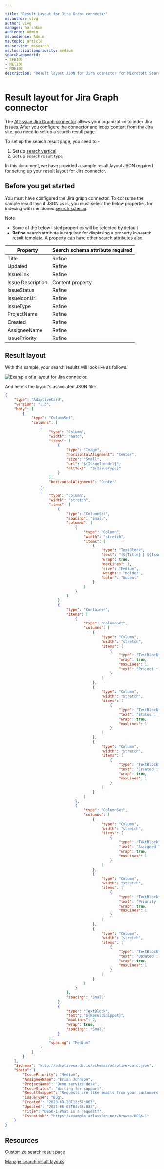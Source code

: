 ```yaml
--- 

title: "Result Layout for Jira Graph connector" 
ms.author: vivg 
author: vivg 
manager: harshkum 
audience: Admin
ms.audience: Admin 
ms.topic: article 
ms.service: mssearch 
ms.localizationpriority: medium 
search.appverid: 
- BFB160 
- MET150 
- MOE150 
description: "Result layout JSON for Jira connector for Microsoft Search" 
---
```


# Result layout for Jira Graph connector

The [Atlassian Jira Graph connector](jira-connector.md) allows your organization to index Jira issues. After you configure the connector and index content from the Jira site, you need to set up a search result page.

To set up the search result page, you need to -
1. Set up [search vertical](manage-verticals.md)
2. Set up [search result type](manage-result-types.md)

In this document, we have provided a sample result layout JSON required for setting up your result layout for Jira connector.

## Before you get started

You must have configured the Jira graph connector. To consume the sample result layout JSON as is, you must select the below properties for indexing with mentioned [search schema](configure-connector.md).

> [!NOTE]
> * Some of the below listed properties will be selected by default
> * **Refine** search attribute is required for displaying a property in search result template. A property can have other search attributes also.  

| Property | Search schema attribute required |
| -------- | -------- |
| Title | Refine |
| Updated | Refine |
| IssueLink | Refine |
| Issue Description | Content property |
| IssueStatus | Refine |
| IssueIconUrl | Refine |
| IssueType | Refine |
| ProjectName | Refine | 
| Created | Refine |
| AssigneeName | Refine |
| IssuePriority | Refine |

## Result layout

With this sample, your search results will look like as follows.

![Example of a layout for Jira connector.](media/jira-connector-example-layout.png)

And here's the layout's associated JSON file:


```json
{
    "type": "AdaptiveCard",
    "version": "1.3",
    "body": [
        {
            "type": "ColumnSet",
            "columns": [
                {
                    "type": "Column",
                    "width": "auto",
                    "items": [
                        {
                            "type": "Image",
                            "horizontalAlignment": "Center",
                            "size": "Small",
                            "url": "${IssueIconUrl}",
                            "altText": "${IssueType}"
                        }
                    ],
                    "horizontalAlignment": "Center"
                },
                {
                    "type": "Column",
                    "width": "stretch",
                    "items": [
                        {
                            "type": "ColumnSet",
                            "spacing": "Small",
                            "columns": [
                                {
                                    "type": "Column",
                                    "width": "stretch",
                                    "items": [
                                        {
                                            "type": "TextBlock",
                                            "text": "[${Title} | ${IssueType}](${IssueLink})",
                                            "wrap": true,
                                            "maxLines": 1,
                                            "size": "Medium",
                                            "weight": "Bolder",
                                            "color": "Accent"
                                        }
                                    ]
                                }
                            ]
                        },
                        {
                            "type": "Container",
                            "items": [
                                {
                                    "type": "ColumnSet",
                                    "columns": [
                                        {
                                            "type": "Column",
                                            "width": "stretch",
                                            "items": [
                                                {
                                                    "type": "TextBlock",
                                                    "wrap": true,
                                                    "maxLines": 1,
                                                    "text": "Project : __${ProjectName}__"
                                                }
                                            ]
                                        },
                                        {
                                            "type": "Column",
                                            "width": "stretch",
                                            "items": [
                                                {
                                                    "type": "TextBlock",
                                                    "text": "Status : __${IssueStatus}__",
                                                    "wrap": true,
                                                    "maxLines": 1
                                                }
                                            ]
                                        },
                                        {
                                            "type": "Column",
                                            "width": "stretch",
                                            "items": [
                                                {
                                                    "type": "TextBlock",
                                                    "text": "Created : __{{DATE(${Created}, COMPACT)}}__",
                                                    "wrap": true,
                                                    "maxLines": 1
                                                }
                                            ]
                                        }
                                    ]
                                },
                                {
                                    "type": "ColumnSet",
                                    "columns": [
                                        {
                                            "type": "Column",
                                            "width": "stretch",
                                            "items": [
                                                {
                                                    "type": "TextBlock",
                                                    "text": "Assigned To : __${AssigneeName}__",
                                                    "wrap": true,
                                                    "maxLines": 1
                                                }
                                            ]
                                        },
                                        {
                                            "type": "Column",
                                            "width": "stretch",
                                            "items": [
                                                {
                                                    "type": "TextBlock",
                                                    "text": "Priority : __${IssuePriority}__",
                                                    "wrap": true,
                                                    "maxLines": 1
                                                }
                                            ]
                                        },
                                        {
                                            "type": "Column",
                                            "width": "stretch",
                                            "items": [
                                                {
                                                    "type": "TextBlock",
                                                    "text": "Updated : __{{DATE(${Updated}, COMPACT)}}__",
                                                    "wrap": true,
                                                    "maxLines": 1
                                                }
                                            ]
                                        }
                                    ]
                                }
                            ],
                            "spacing": "Small"
                        },
                        {
                            "type": "TextBlock",
                            "text": "${ResultSnippet}",
                            "maxLines": 2,
                            "wrap": true,
                            "spacing": "Small"
                        }
                    ],
                    "spacing": "Medium"
                }
            ]
        }
    ],
    "$schema": "http://adaptivecards.io/schemas/adaptive-card.json",
    "$data": {
        "IssuePriority": "Medium",
        "AssigneeName": "Brian Johnson",
        "ProjectName": "Demo service desk",
        "IssueStatus": "Waiting for support",
        "ResultSnippet": "Requests are like emails from your customers asking for help. Like email, you can respond to the reporter and add attachments.",
        "IssueType": "Bug",
        "Created": "2020-09-20T13:57:06Z",
        "Updated": "2021-06-05T04:36:03Z",
        "Title": "DESK-1 What is a request?",
        "IssueLink": "https://example.atlassian.net/browse/DESK-1"
    }
}
```
## Resources

[Customize search result page](customize-search-page.md)

[Manage search result layouts](customize-results-layout.md)

